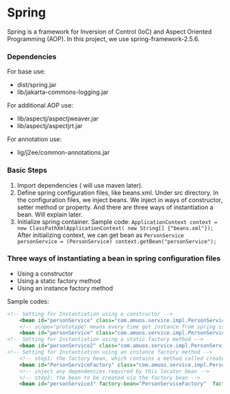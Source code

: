 # Spring

Spring is a framework for Inversion of Control (IoC) and Aspect Oriented Programming (AOP).
In this project, we use spring-framework-2.5.6.

### Dependencies
For base use:
 - dist/spring.jar
 - lib/jakarta-commons-logging.jar
 
For additional AOP use:
 - lib/aspectj/aspectjweaver.jar
 - lib/aspectj/aspectjrt.jar
 
For annotation use:
 - lig/j2ee/common-annotations.jar
 
### Basic Steps
1. Import dependencies ( will use maven later).
2. Define spring configuration files, like beans.xml. Under src directory.
In the configuration files, we inject beans. We inject in ways of constructor, setter method or property. And there are three ways of instantiation a bean. Will explain later.
3. Initialize spring container. 
Sample code:
`ApplicationContext context = new ClassPathXmlApplicationContext( new String[] {"beans.xml"});`
After initializing context, we can get bean as
`PersonService personService = (PersonService) context.getBean("personService");`

### Three ways of instantiating a bean in spring configuration files
 - Using a constructor
 - Using a static factory method
 - Using an instance factory method
 
Sample codes:
```xml
<!-- Setting for Instantiation using a constructor -->
    <bean id="personService" class="com.amuos.service.impl.PersonServiceBean" init-method="init" destroy-method="destroy"></bean>
    <!-- scope="prototype" means every time get instance from spring is a new one -->
    <bean id="personService" class="com.amuos.service.impl.PersonServiceBean" scope="prototype"></bean>
<!-- Setting for Instantiation using a static factory method -->
    <bean id="personService2" class="com.amuos.service.impl.PersonServiceBeanFactory" factory-method="createPersonServiceBean"/>
<!-- Setting for Instantiation using an instance factory method -->
    <!-- step1: the factory bean, which contains a method called createInstance() -->
	<bean id="PersonServiceFactory" class="com.amuos.service.impl.PersonServiceBeanFactory"></bean>
	<!-- inject any dependencies required by this locator bean -->
	<!-- step2: the bean to be created via the factory bean -->
	<bean id="personService3" factory-bean="PersonServiceFactory"  factory-method="createPersonServiceBean2" />
```

